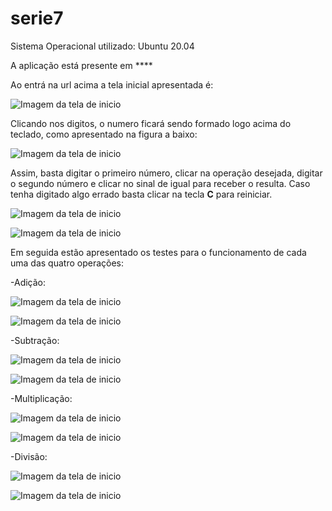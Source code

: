 # serie7
Sistema Operacional utilizado: Ubuntu 20.04

A aplicação está presente em ****

Ao entrá na url acima a tela inicial apresentada é:

![Imagem da tela de inicio](images/initial-window.png)

Clicando nos digitos, o numero ficará sendo formado logo acima do teclado, como apresentado na figura a baixo:

![Imagem da tela de inicio](images/initial-value.png)

Assim, basta digitar o primeiro número, clicar na operação desejada, digitar o segundo número e clicar no sinal de igual para receber o resulta. Caso tenha digitado algo errado basta clicar na tecla **C** para reiniciar.

![Imagem da tela de inicio](images/clear-button.png)

![Imagem da tela de inicio](images/clear-result.png)

Em seguida estão apresentado os testes para o funcionamento de cada uma das quatro operações:

-Adição:

![Imagem da tela de inicio](images/add-test.png)

![Imagem da tela de inicio](images/add-result.png)

-Subtração:


![Imagem da tela de inicio](images/sub-test.png)

![Imagem da tela de inicio](images/sub-result.png)

-Multiplicação:


![Imagem da tela de inicio](images/mult-test.png)

![Imagem da tela de inicio](images/mult-result.png)

-Divisão:


![Imagem da tela de inicio](images/div-test.png)

![Imagem da tela de inicio](images/div-result.png)
